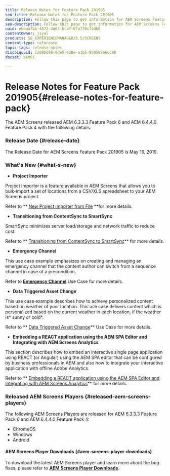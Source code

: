 ```yaml
---
title: Release Notes for Feature Pack 201905
seo-title: Release Notes for Feature Pack 201905
description: Follow this page to get information for AEM Screens Feature Pack 201905 released on May 16, 2019.
seo-description: Follow this page to get information for AEM Screens Feature Pack 201905 released on May 16, 2019.
uuid: ebbaa7bb-4672-4a07-bcb7-67a778c72db8
contentOwner: jsyal
products: SG_EXPERIENCEMANAGER/6.5/SCREENS
content-type: reference
topic-tags: release-notes
discoiquuid: 1209bd96-9de5-428e-a1b5-950507e66c0b
docset: aem65

---
```


# Release Notes for Feature Pack 201905{#release-notes-for-feature-pack}

The AEM Screens released AEM 6.3.3.3 Feature Pack 6 and AEM 6.4.4.0 Feature Pack 4 with the following details.

### Release Date {#release-date}

The Release Date for AEM Screens Feature Pack 201905 is May 16, 2019.

### What's New {#what-s-new}

* **Project Importer**

Project Importer is a feature available in AEM Screens that allows you to bulk-import a set of locations from a CSV/XLS spreadsheet to your AEM Screens project.

Refer to ** [New Project Importer from File](../../screens/using/project-importer.md) **for more details.

* **Transitioning from ContentSync to SmartSync**

SmartSync minimizes server load/storage and network traffic to reduce cost.

Refer to ** [Transitioning from ContentSync to SmartSync](../../screens/using/smartsync.md)** for more details.

* **Emergency Channel**

This use case example emphasizes on creating and managing an emergency channel that the content author can switch from a sequence channel in case of a precondition.

Refer to [**Emergency Channel**](../../screens/using/emergency-channel.md) Use Case for more details.

* **Data Triggered Asset Change**

This use case example describes how to achieve personalized content based on weather of your location. This use case delivers content which is personalized based on the current weather in each location, if the weather is* sunny *or* cold*. 

Refer to ** [Data Triggered Asset Change](../../screens/using/data-triggered-asset-change.md)** Use Case for more details.

* **Embedding a REACT application using the AEM SPA Editor and Integrating with AEM Screens Analytics**

This section describes how to embed an interactive single page application using REACT (or Angular) using the AEM SPA editor that can be configured by business professionals in AEM and also how to integrate your interactive application with offline Adobe Analytics. 

Refer to ** [Embedding a REACT application using the AEM SPA Editor and Integrating with AEM Screens Analytics](../../screens/using/embedding-react-app.md)** for more details. 

### Released AEM Screens Players  {#released-aem-screens-players}

The following AEM Screens Players are released for AEM 6.3.3.3 Feature Pack 6 and AEM 6.4.4.0 Feature Pack 4:

* ChromeOS
* Windows
* Android

#### AEM Screens Player Downloads  {#aem-screens-player-downloads}

To download the latest AEM Screens player and learn more about the bug fixes, please refer to [**AEM Screens Player Downloads**](https://download.macromedia.com/screens/).
